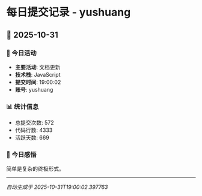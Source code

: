 # 每日提交记录 - yushuang

## 📅 2025-10-31

### 🎯 今日活动
- **主要活动**: 文档更新
- **技术栈**: JavaScript
- **提交时间**: 19:00:02
- **账号**: yushuang

### 📊 统计信息
- 总提交次数: 572
- 代码行数: 4333
- 活跃天数: 669

### 💭 今日感悟
简单是复杂的终极形式。

---
*自动生成于 2025-10-31T19:00:02.397763*
